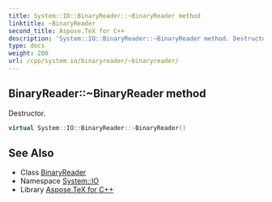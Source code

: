 ```yaml
---
title: System::IO::BinaryReader::~BinaryReader method
linktitle: ~BinaryReader
second_title: Aspose.TeX for C++
description: 'System::IO::BinaryReader::~BinaryReader method. Destructor in C++.'
type: docs
weight: 200
url: /cpp/system.io/binaryreader/~binaryreader/
---
```

## BinaryReader::~BinaryReader method


Destructor.

```cpp
virtual System::IO::BinaryReader::~BinaryReader()
```

## See Also

* Class [BinaryReader](../)
* Namespace [System::IO](../../)
* Library [Aspose.TeX for C++](../../../)

